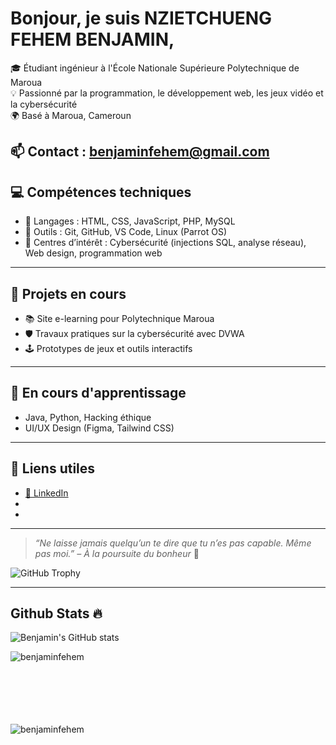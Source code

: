 # Bonjour, je suis NZIETCHUENG FEHEM BENJAMIN,
🎓 Étudiant ingénieur à l'École Nationale Supérieure Polytechnique de Maroua  
💡 Passionné par la programmation, le développement web, les jeux vidéo et la cybersécurité  
🌍 Basé à Maroua, Cameroun  

📫 Contact : benjaminfehem@gmail.com  
---
## 💻 Compétences techniques
- 🔹 Langages : HTML, CSS, JavaScript, PHP, MySQL
- 🔹 Outils : Git, GitHub, VS Code, Linux (Parrot OS)
- 🔹 Centres d’intérêt : Cybersécurité (injections SQL, analyse réseau), Web design, programmation web
---
## 🚀 Projets en cours
- 📚 Site e-learning pour Polytechnique Maroua  
- 🛡️ Travaux pratiques sur la cybersécurité avec DVWA 
- 🕹️ Prototypes de jeux et outils interactifs<br>

---

## 🌱 En cours d'apprentissage
- Java, Python, Hacking éthique  
- UI/UX Design (Figma, Tailwind CSS)

---

## 🔗 Liens utiles
- [📎 LinkedIn](https://linkedin.com/in/benjamin-fehem-464779373)
- 
- 

---

> *“Ne laisse jamais quelqu’un te dire que tu n’es pas capable. Même pas moi.” – À la poursuite du bonheur* 🎯


<img src="https://github-profile-trophy.vercel.app/?username=benjaminfehem&row=1&theme=darkhub&margin-w=15&no-bg=true" alt="GitHub Trophy">

----
## Github Stats 🔥

![Benjamin's GitHub stats](https://github-readme-stats.vercel.app/api?username=benjaminfehem&show_icons=true&theme=radical)<br>
<p><img align="left" src="https://github-readme-stats.vercel.app/api/top-langs?username=benjaminfehem&show_icons=true&locale=en&layout=compact&theme=cobalt" alt="benjaminfehem"/></p>
<br>
<br>
<br>


<br>
<br>
<br>
<p><img align="center" src="https://github-readme-streak-stats.herokuapp.com?user=benjaminfehem&theme=radical&date_format=j%20M%5B%20Y%5D&sideLabels=DDB225" alt="benjaminfehem" /></p>

